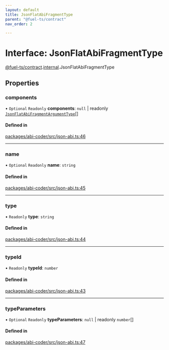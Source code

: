 ```yaml
---
layout: default
title: JsonFlatAbiFragmentType
parent: "@fuel-ts/contract"
nav_order: 2

---
```


# Interface: JsonFlatAbiFragmentType

[@fuel-ts/contract](../index.md).[internal](../namespaces/internal.md).JsonFlatAbiFragmentType

## Properties

### components

• `Optional` `Readonly` **components**: ``null`` \| readonly [`JsonFlatAbiFragmentArgumentType`](internal-JsonFlatAbiFragmentArgumentType.md)[]

#### Defined in

[packages/abi-coder/src/json-abi.ts:46](https://github.com/FuelLabs/fuels-ts/blob/master/packages/abi-coder/src/json-abi.ts#L46)

___

### name

• `Optional` `Readonly` **name**: `string`

#### Defined in

[packages/abi-coder/src/json-abi.ts:45](https://github.com/FuelLabs/fuels-ts/blob/master/packages/abi-coder/src/json-abi.ts#L45)

___

### type

• `Readonly` **type**: `string`

#### Defined in

[packages/abi-coder/src/json-abi.ts:44](https://github.com/FuelLabs/fuels-ts/blob/master/packages/abi-coder/src/json-abi.ts#L44)

___

### typeId

• `Readonly` **typeId**: `number`

#### Defined in

[packages/abi-coder/src/json-abi.ts:43](https://github.com/FuelLabs/fuels-ts/blob/master/packages/abi-coder/src/json-abi.ts#L43)

___

### typeParameters

• `Optional` `Readonly` **typeParameters**: ``null`` \| readonly `number`[]

#### Defined in

[packages/abi-coder/src/json-abi.ts:47](https://github.com/FuelLabs/fuels-ts/blob/master/packages/abi-coder/src/json-abi.ts#L47)
